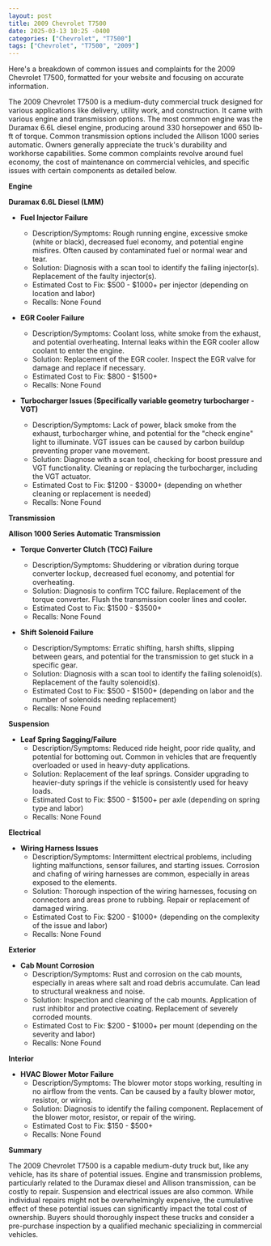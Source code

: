 ```yaml
---
layout: post
title: 2009 Chevrolet T7500
date: 2025-03-13 10:25 -0400
categories: ["Chevrolet", "T7500"]
tags: ["Chevrolet", "T7500", "2009"]
---
```

Here's a breakdown of common issues and complaints for the 2009 Chevrolet T7500, formatted for your website and focusing on accurate information.

The 2009 Chevrolet T7500 is a medium-duty commercial truck designed for various applications like delivery, utility work, and construction. It came with various engine and transmission options. The most common engine was the Duramax 6.6L diesel engine, producing around 330 horsepower and 650 lb-ft of torque. Common transmission options included the Allison 1000 series automatic. Owners generally appreciate the truck's durability and workhorse capabilities. Some common complaints revolve around fuel economy, the cost of maintenance on commercial vehicles, and specific issues with certain components as detailed below.

**Engine**

**Duramax 6.6L Diesel (LMM)**

*   **Fuel Injector Failure**
    *   Description/Symptoms: Rough running engine, excessive smoke (white or black), decreased fuel economy, and potential engine misfires. Often caused by contaminated fuel or normal wear and tear.
    *   Solution: Diagnosis with a scan tool to identify the failing injector(s). Replacement of the faulty injector(s).
    *   Estimated Cost to Fix: $500 - $1000+ per injector (depending on location and labor)
    *   Recalls: None Found

*   **EGR Cooler Failure**
    *   Description/Symptoms: Coolant loss, white smoke from the exhaust, and potential overheating. Internal leaks within the EGR cooler allow coolant to enter the engine.
    *   Solution: Replacement of the EGR cooler. Inspect the EGR valve for damage and replace if necessary.
    *   Estimated Cost to Fix: $800 - $1500+
    *   Recalls: None Found

*   **Turbocharger Issues (Specifically variable geometry turbocharger - VGT)**
    *   Description/Symptoms: Lack of power, black smoke from the exhaust, turbocharger whine, and potential for the "check engine" light to illuminate. VGT issues can be caused by carbon buildup preventing proper vane movement.
    *   Solution: Diagnose with a scan tool, checking for boost pressure and VGT functionality. Cleaning or replacing the turbocharger, including the VGT actuator.
    *   Estimated Cost to Fix: $1200 - $3000+ (depending on whether cleaning or replacement is needed)
    *   Recalls: None Found

**Transmission**

**Allison 1000 Series Automatic Transmission**

*   **Torque Converter Clutch (TCC) Failure**
    *   Description/Symptoms: Shuddering or vibration during torque converter lockup, decreased fuel economy, and potential for overheating.
    *   Solution: Diagnosis to confirm TCC failure. Replacement of the torque converter. Flush the transmission cooler lines and cooler.
    *   Estimated Cost to Fix: $1500 - $3500+
    *   Recalls: None Found

*   **Shift Solenoid Failure**
    *   Description/Symptoms: Erratic shifting, harsh shifts, slipping between gears, and potential for the transmission to get stuck in a specific gear.
    *   Solution: Diagnosis with a scan tool to identify the failing solenoid(s). Replacement of the faulty solenoid(s).
    *   Estimated Cost to Fix: $500 - $1500+ (depending on labor and the number of solenoids needing replacement)
    *   Recalls: None Found

**Suspension**

*   **Leaf Spring Sagging/Failure**
    *   Description/Symptoms: Reduced ride height, poor ride quality, and potential for bottoming out. Common in vehicles that are frequently overloaded or used in heavy-duty applications.
    *   Solution: Replacement of the leaf springs. Consider upgrading to heavier-duty springs if the vehicle is consistently used for heavy loads.
    *   Estimated Cost to Fix: $500 - $1500+ per axle (depending on spring type and labor)
    *   Recalls: None Found

**Electrical**

*   **Wiring Harness Issues**
    *   Description/Symptoms: Intermittent electrical problems, including lighting malfunctions, sensor failures, and starting issues. Corrosion and chafing of wiring harnesses are common, especially in areas exposed to the elements.
    *   Solution: Thorough inspection of the wiring harnesses, focusing on connectors and areas prone to rubbing. Repair or replacement of damaged wiring.
    *   Estimated Cost to Fix: $200 - $1000+ (depending on the complexity of the issue and labor)
    *   Recalls: None Found

**Exterior**

*   **Cab Mount Corrosion**
    *   Description/Symptoms: Rust and corrosion on the cab mounts, especially in areas where salt and road debris accumulate. Can lead to structural weakness and noise.
    *   Solution: Inspection and cleaning of the cab mounts. Application of rust inhibitor and protective coating. Replacement of severely corroded mounts.
    *   Estimated Cost to Fix: $200 - $1000+ per mount (depending on the severity and labor)
    *   Recalls: None Found

**Interior**

*   **HVAC Blower Motor Failure**
    *   Description/Symptoms: The blower motor stops working, resulting in no airflow from the vents. Can be caused by a faulty blower motor, resistor, or wiring.
    *   Solution: Diagnosis to identify the failing component. Replacement of the blower motor, resistor, or repair of the wiring.
    *   Estimated Cost to Fix: $150 - $500+
    *   Recalls: None Found

**Summary**

The 2009 Chevrolet T7500 is a capable medium-duty truck but, like any vehicle, has its share of potential issues. Engine and transmission problems, particularly related to the Duramax diesel and Allison transmission, can be costly to repair. Suspension and electrical issues are also common. While individual repairs might not be overwhelmingly expensive, the cumulative effect of these potential issues can significantly impact the total cost of ownership. Buyers should thoroughly inspect these trucks and consider a pre-purchase inspection by a qualified mechanic specializing in commercial vehicles.

